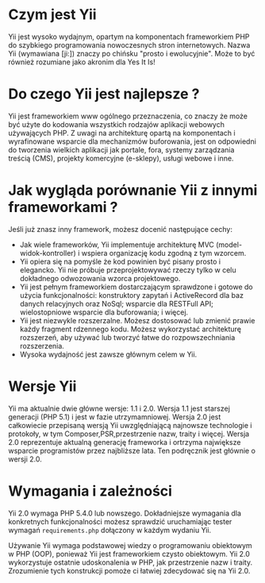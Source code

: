 Czym jest Yii
=============

Yii jest wysoko wydajnym, opartym na komponentach frameworkiem PHP do szybkiego programowania 
nowoczesnych stron internetowych. Nazwa Yii (wymawiana [ji:]) znaczy po chińsku "prosto i ewolucyjnie".
Może to być również rozumiane jako akronim dla Yes It Is!


Do czego Yii jest najlepsze ?
=============================

Yii jest frameworkiem www ogólnego przeznaczenia, co znaczy że może być użyte do kodowania 
wszystkich rodzajów aplikacji webowych używających PHP. Z uwagi na architekturę 
opartą na komponentach i wyrafinowane wsparcie dla mechanizmów buforowania, jest on odpowiedni
do tworzenia wielkich aplikacji jak portale, fora, systemy zarządzania treścią (CMS),
projekty komercyjne (e-sklepy), usługi webowe i inne.

Jak wygląda porównanie Yii z innymi frameworkami ?
==================================================

Jeśli już znasz inny framework, możesz docenić następujące cechy:

* Jak wiele frameworków, Yii implementuje architekturę MVC (model-widok-kontroller)
i wspiera organizację kodu zgodną z tym wzorcem.
* Yii opiera się na pomyśle że kod powinien być pisany prosto i elegancko. Yii nie próbuje przeprojektowywać 
rzeczy tylko w celu dokładnego odwozowania wzorca projektowego.
* Yii jest pełnym frameworkiem dostarczającym sprawdzone i gotowe do użycia funkcjonalności: konstruktory zapytań
i ActiveRecord dla baz danych relacyjnych oraz NoSql; wsparcie dla RESTFull API; 
wielostopniowe wsparcie dla buforowania; i więcej.
* Yii jest niezwykle rozszerzalne. Możesz dostosować lub zmienić prawie każdy fragment rdzennego kodu. Możesz wykorzystać architekturę rozszerzeń, aby używać lub tworzyć łatwe do rozpowszechniania rozszerzenia.
* Wysoka wydajność jest zawsze głównym celem w Yii.

 
Wersje Yii
==========

Yii ma aktualnie dwie główne wersje: 1.1 i 2.0. Wersja 1.1 jest starszej generacji (PHP 5.1)
i jest w fazie utrzymamniowej. Wersja 2.0 jest całkowiecie przepisaną wersją Yii uwzględniającą
najnowsze technologie i protokoły, w tym Composer,PSR,przestrzenie nazw, traity i więcej.
Wersja 2.0 reprezentuje aktualną generację frameworka i ortrzyma największe wsparcie programistów
przez najbliższe lata. Ten podręcznik jest głównie o wersji 2.0.

Wymagania i zależności
======================

Yii 2.0 wymaga PHP 5.4.0 lub nowszego. Dokładniejsze wymagania dla konkretnych funkcjonalności
możesz sprawdzić uruchamiając tester wymagań `requirements.php` dołączony w każdym wydaniu Yii.

Używanie Yii wymaga podstawowej wiedzy o programowaniu obiektowym w PHP (OOP), ponieważ Yii
jest frameworkiem czysto obiektowym. Yii 2.0 wykorzystuje ostatnie udoskonalenia w PHP, jak 
przestrzenie nazw i traity. Zrozumienie tych konstrukcji pomoże ci łatwiej zdecydować się na Yii 2.0.
